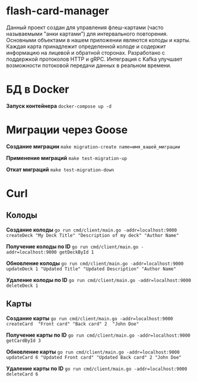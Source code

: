 # flash-card-manager

Данный проект создан для управления флеш-картами 
(часто называемыми "анки картами") для интервального повторения.
Основными объектами в нашем приложении являются колоды и карты. 
Каждая карта принадлежит определенной колоде и содержит информацию на лицевой и обратной сторонах.
Разработано с поддержкой протоколов HTTP и gRPC. Интеграция с Kafka улучшает возможности потоковой передачи данных в реальном времени.


# БД в Docker

**Запуск контейнера**
```docker-compose up -d```


# Миграции через Goose

**Создание миграции**
```make migration-create name=имя_вашей_миграции```

**Применение миграций**
```make test-migration-up```

**Откат миграций**
```make test-migration-down```

# Curl
## Колоды

**Создание колоды**
```go run cmd/client/main.go -addr=localhost:9000 createDeck "My Deck Title" "Description of my deck" "Author Name"```

**Получение колоды по ID**
```go run cmd/client/main.go -addr=localhost:9000 getDeckById 1```

**Обновление колоды**
```go run cmd/client/main.go -addr=localhost:9000 updateDeck 1 "Updated Title" "Updated Description" "Author Name"```

**Удаление колоды по ID**
```go run cmd/client/main.go -addr=localhost:9000 deleteDeck 1```

## Карты

**Создание карты**
```go run cmd/client/main.go -addr=localhost:9000 createCard  "Front card" "Back card" 2  "John Doe"```

**Получение карты по ID**
```go run cmd/client/main.go -addr=localhost:9000 getCardById 3```

**Обновление карты**
```go run cmd/client/main.go -addr=localhost:9000 updateCard 6 "Updated Front card" "Updated Back card" 2 "John Doe"```


**Удаление карты по ID**
```go run cmd/client/main.go -addr=localhost:9000 deleteCard 6```





